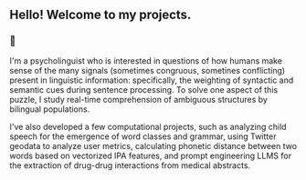 ## Hello! Welcome to my projects.
### 🐌
I'm a psycholinguist who is interested in questions of how humans make sense of the many signals (sometimes congruous, sometines conflicting) present in linguistic information: specifically, the weighting of syntactic and semantic cues during sentence processing. To solve one aspect of this puzzle, I study real-time comprehension of ambiguous structures by bilingual populations.

I've also developed a few computational projects, such as analyzing child speech for the emergence of word classes and grammar, using Twitter geodata to analyze user metrics, calculating phonetic distance between two words based on vectorized IPA features, and prompt engineering LLMS for the extraction of drug-drug interactions from medical abstracts. 

<!--
**V090909/V090909** is a ✨ _special_ ✨ repository because its `README.md` (this file) appears on your GitHub profile.

Here are some ideas to get you started:

- 🔭 I’m currently working on ...
- 🌱 I’m currently learning ...
- 👯 I’m looking to collaborate on ...
- 🤔 I’m looking for help with ...
- 💬 Ask me about ...
- 📫 How to reach me: ...
- 😄 Pronouns: ...
- ⚡ Fun fact: ...
-->
